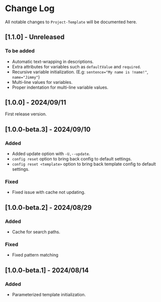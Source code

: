 # Change Log
All notable changes to `Project-Template` will be documented here.

## [1.1.0] - Unreleased

### To be added
- Automatic text-wrapping in descriptions.
- Extra attributes for variables such as `defaultValue` and `required`.
- Recursive variable initialization. (E.g: `sentence="My name is !name!"`, `name="Jimmy"`)
- Multi-line values for variables.
- Proper indentation for multi-line variable values.

## [1.0.0] - 2024/09/11

First release version.

## [1.0.0-beta.3] - 2024/09/10

### Added
- Added update option with `-U,--update`.
- `config reset` option to bring back config to default settings.
- `config reset <template>` option to bring back template config to default settings.

### Fixed
- Fixed issue with cache not updating.

## [1.0.0-beta.2] - 2024/08/29

### Added
- Cache for search paths.

### Fixed
- Fixed pattern matching

## [1.0.0-beta.1] - 2024/08/14

### Added
- Parameterized template initialization.